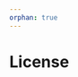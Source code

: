 ```yaml
---
orphan: true
---
```


# License

```{include} ../LICENSE

```
                                                                                                                                                                  